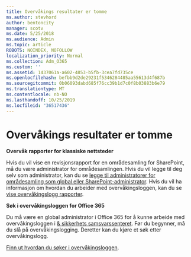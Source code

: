 ```yaml
---
title: Overvåkings resultater er tomme
ms.author: stevhord
author: bentoncity
manager: scotv
ms.date: 5/25/2018
ms.audience: Admin
ms.topic: article
ROBOTS: NOINDEX, NOFOLLOW
localization_priority: Normal
ms.collection: Adm_O365
ms.custom: ''
ms.assetid: 1437061a-a602-4853-b5fb-3cea7fd735ce
ms.openlocfilehash: befbb9d2de29231f5346284485aa55613d4f687b
ms.sourcegitcommit: 0b06093dabd685f76cc39b1d7c0f8b03883b6e79
ms.translationtype: MT
ms.contentlocale: nb-NO
ms.lasthandoff: 10/25/2019
ms.locfileid: "36517436"
---
```

# <a name="auditing-results-are-blank"></a>Overvåkings resultater er tomme

 **Overvåk rapporter for klassiske nettsteder**
  
Hvis du vil vise en revisjonsrapport for en områdesamling for SharePoint, må du være administrator for områdesamlingen. Hvis du vil legge til deg selv som administrator, kan du se [legge til administratorer for områdesamling som global eller SharePoint-administrator](https://go.microsoft.com/fwlink/?linkid=869390). Hvis du vil ha informasjon om hvordan du arbeider med overvåkingsloggen, kan du se [vise overvåkingslogg rapporter](https://go.microsoft.com/fwlink/?linkid=395237). 
  
 **Søk i overvåkingsloggen for Office 365**
  
Du må være en global administrator i Office 365 for å kunne arbeide med overvåkingsloggen i [ &amp; sikkerhets samsvarssenteret](https://protection.office.com). Før du begynner, må du slå på overvåkingslogging. Deretter kan du kjøre et søk etter overvåkingslogg. 
  
[Finn ut hvordan du søker i overvåkingsloggen](https://go.microsoft.com/fwlink/?linkid=708432).
  

